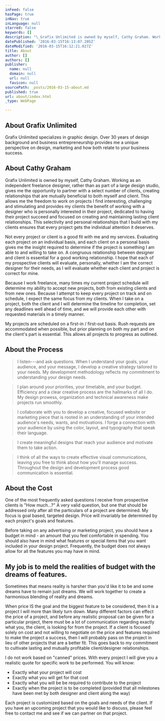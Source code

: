 ```yaml
---
inFeed: false
hasPage: true
inNav: true
inLanguage: null
starred: false
keywords: []
description: "\_Grafix Unlimited is owned by myself, Cathy Graham. Working as an independent freelance designer, rather than as part of a large design studio, gives me the opportunity to partner with a select number of clients, creating relationships that are mutually beneficial to both myself and client. This allows me the freedom to work on projects I find interesting, challenging and stimulating and provides my clients the benefit of working with a designer who is personally interested in their project, dedicated to having their project succeed and focused on creating and maintaining lasting client relationships. This selectivity and personal relationships that I build with my clients ensures that every project gets the individual attention it deserves.\_"
datePublished: '2016-03-15T16:13:07.205Z'
dateModified: '2016-03-15T16:12:21.027Z'
title: About
author: []
authors: []
publisher:
  name: null
  domain: null
  url: null
  favicon: null
sourcePath: _posts/2016-03-15-about.md
published: true
url: about/index.html
_type: WebPage

---
```

## About Grafix Unlimited

Grafix Unlimited specializes in graphic design. Over 30 years of design background and business entrepreneurship provides me a unique perspective on design, marketing and how both relate to your business success. 

## About Cathy Graham 

Grafix Unlimited is owned by myself, Cathy Graham. Working as an independent freelance designer, rather than as part of a large design studio, gives me the opportunity to partner with a select number of clients, creating relationships that are mutually beneficial to both myself and client. This allows me the freedom to work on projects I find interesting, challenging and stimulating and provides my clients the benefit of working with a designer who is personally interested in their project, dedicated to having their project succeed and focused on creating and maintaining lasting client relationships. This selectivity and personal relationships that I build with my clients ensures that every project gets the individual attention it deserves. 

Not every project or client is a good fit with me and my services. Evaluating each project on an individual basis, and each client on a personal basis gives me the insight required to determine if the project is something I am able to and willing to take on. A congruous relationship between designer and client is essential for a good working relationship. I hope that each of my prospective clients will evaluate, personally, whether I am the correct designer for their needs, as I will evaluate whether each client and project is correct for mine. 

Because I work freelance, many times my current project schedule will determine my ability to accept new projects, both from existing clients and from new ones. Because I attempt to keep every project on track and on schedule, I expect the same focus from my clients. When I take on a project, both the client and I will determine the timeline for completion, set any deadlines well ahead of time, and we will provide each other with requested materials in a timely manner. 

My projects are scheduled on a first-in / first-out basis. Rush requests are accommodated when possible, but prior planning on both my part and on the client's part is essential. This allows all projects to progress as outlined. 

## About the Process 
> 
> I listen---and ask questions. When I understand your goals, your audience, and your message, I develop a creative strategy tailored to your needs. My development methodology reflects my commitment to understanding your design needs. 

> I plan around your priorities, your timetable, and your budget. Efficiency and a clear creative process are the hallmarks of all I do. My design prowess, organization and technical awareness make projects run smoothly. 

> I collaborate with you to develop a creative, focused website or marketing piece that is rooted in an understanding of your intended audience's needs, wants, and motivations. I forge a connection with your audience by using the color, layout, and typography that speak their language. 

> I create meaningful designs that reach your audience and motivate them to take action. 

> I think of all the ways to create effective visual communications, leaving you free to think about how you'll manage success.
> Throughout the design and development process good communication is essential. 

## About the Cost 

One of the most frequently asked questions I receive from prospective clients is "How much...?" A very valid question, but one that should be addressed only after all the particulars of a project are determined. My focus is goal based, targeted design. Price will invariably be determined by each project's goals and features. 

Before taking on any advertising or marketing project, you should have a budget in mind - an amount that you feel comfortable in spending. You should also have in mind what features or special items that you want included in your design project. Frequently, the budget does not always allow for all the features you may have in mind. 

## My job is to meld the realities of budget with the dreams of features. 

Sometimes that means reality is harsher than you'd like it to be and some dreams have to remain just dreams. We will work together to create a harmonious blending of reality and dreams. 

When price IS the goal and the biggest feature to be considered, then it is a project I will more than likely turn down. Many different factors can effect the price of a project, and before any realistic proposal can be given for a particular project, there must be a lot of communication regarding exactly what you, the client, is looking for from the project. If a client is focused solely on cost and not willing to negotiate on the price and features required to make the project a success, then I will probably pass on the project in lieu of other projects that are a better fit. This goes back to my commitment to cultivate lasting and mutually profitable client/designer relationships. 

I do not work based on "canned" prices. With every project I will give you a realistic quote for specific work to be performed. You will know: 

* Exactly what your project will cost 
* Exactly what you will get for that cost 
* Exactly what you will be be required to contribute to the project 
* Exactly when the project is to be completed (provided that all milestones have been met by both designer and client along the way) 

Each project is customized based on the goals and needs of the client. If you have an upcoming project that you would like to discuss, please feel free to contact me and see if we can partner on that project.